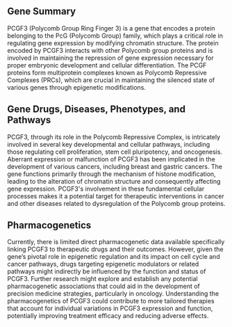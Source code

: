 ## Gene Summary
PCGF3 (Polycomb Group Ring Finger 3) is a gene that encodes a protein belonging to the PcG (Polycomb Group) family, which plays a critical role in regulating gene expression by modifying chromatin structure. The protein encoded by PCGF3 interacts with other Polycomb group proteins and is involved in maintaining the repression of gene expression necessary for proper embryonic development and cellular differentiation. The PCGF proteins form multiprotein complexes known as Polycomb Repressive Complexes (PRCs), which are crucial in maintaining the silenced state of various genes through epigenetic modifications.

## Gene Drugs, Diseases, Phenotypes, and Pathways
PCGF3, through its role in the Polycomb Repressive Complex, is intricately involved in several key developmental and cellular pathways, including those regulating cell proliferation, stem cell pluripotency, and oncogenesis. Aberrant expression or malfunction of PCGF3 has been implicated in the development of various cancers, including breast and gastric cancers. The gene functions primarily through the mechanism of histone modification, leading to the alteration of chromatin structure and consequently affecting gene expression. PCGF3's involvement in these fundamental cellular processes makes it a potential target for therapeutic interventions in cancer and other diseases related to dysregulation of the Polycomb group proteins.

## Pharmacogenetics
Currently, there is limited direct pharmacogenetic data available specifically linking PCGF3 to therapeutic drugs and their outcomes. However, given the gene’s pivotal role in epigenetic regulation and its impact on cell cycle and cancer pathways, drugs targeting epigenetic modulators or related pathways might indirectly be influenced by the function and status of PCGF3. Further research might explore and establish any potential pharmacogenetic associations that could aid in the development of precision medicine strategies, particularly in oncology. Understanding the pharmacogenetics of PCGF3 could contribute to more tailored therapies that account for individual variations in PCGF3 expression and function, potentially improving treatment efficacy and reducing adverse effects.